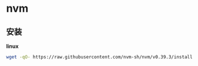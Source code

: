 # nvm

## 安装

**linux**

```bash
wget -qO- https://raw.githubusercontent.com/nvm-sh/nvm/v0.39.3/install.sh | bash
```